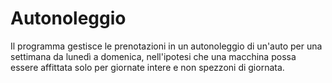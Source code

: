 # Autonoleggio
 Il programma gestisce le prenotazioni in un autonoleggio di un'auto per una settimana da lunedì a domenica, nell'ipotesi che una macchina possa essere affittata solo per giornate intere e non spezzoni di giornata.
